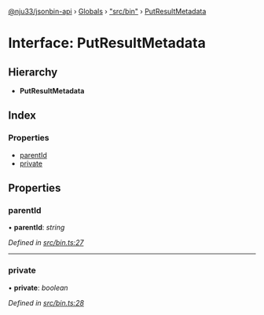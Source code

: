 [@nju33/jsonbin-api](../README.md) › [Globals](../globals.md) › ["src/bin"](../modules/_src_bin_.md) › [PutResultMetadata](_src_bin_.putresultmetadata.md)

# Interface: PutResultMetadata

## Hierarchy

* **PutResultMetadata**

## Index

### Properties

* [parentId](_src_bin_.putresultmetadata.md#parentid)
* [private](_src_bin_.putresultmetadata.md#private)

## Properties

###  parentId

• **parentId**: *string*

*Defined in [src/bin.ts:27](https://github.com/nju33/jsonbin-api/blob/e00ecf8/src/bin.ts#L27)*

___

###  private

• **private**: *boolean*

*Defined in [src/bin.ts:28](https://github.com/nju33/jsonbin-api/blob/e00ecf8/src/bin.ts#L28)*
